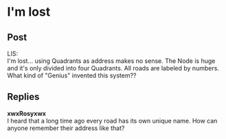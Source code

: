 # I'm lost
## Post
LIS:<br>
I'm lost... using Quadrants as address makes no sense. The Node is huge and it's only divided into four Quadrants. All roads are labeled by numbers. What kind of "Genius" invented this system??
## Replies
**xwxRosyxwx**<br>
I heard that a long time ago every road has its own unique name. How can anyone remember their address like that?

